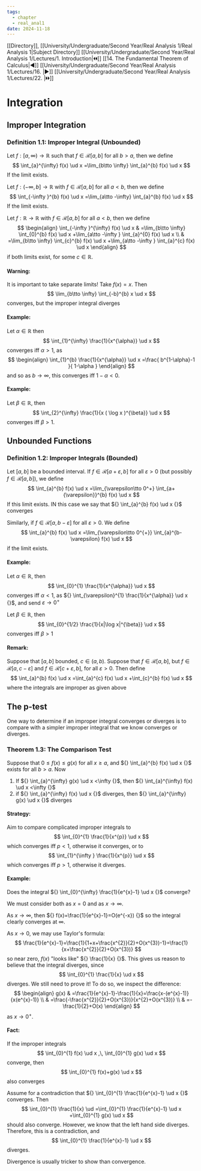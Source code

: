 ```yaml
---
tags:
  - chapter
  - real_anal1
date: 2024-11-18
---
```

[[Directory]], [[University/Undergraduate/Second Year/Real Analysis 1/Real Analysis 1|Subject Directory]]
[[University/Undergraduate/Second Year/Real Analysis 1/Lectures/1. Introduction|🞀🞀]] [[14. The Fundamental Theorem of Calculus|◀]] [[University/Undergraduate/Second Year/Real Analysis 1/Lectures/16. |▶]] [[University/Undergraduate/Second Year/Real Analysis 1/Lectures/22. |🞂🞂]]
# Integration
## Improper Integration
### Definition 1.1: Improper Integral (Unbounded)
Let ${} f:\left[ a,\, \infty  \right)\to{}\mathbb{R} {}$ such that ${} f \in  \mathcal{R}[a,\, b] {}$ for all ${} b >a {}$, then we define
$$
\int_{a}^{\infty} f(x) \ud x =\lim_{b\tto \infty} \int_{a}^{b} f(x) \ud x 
$$
If the limit exists.

Let ${} f:\left( -\infty ,\, b \right]\to{}\mathbb{R} {}$ with ${} f \in \mathcal{R}[a,\, b] {}$ for all ${} a<b {}$, then we define
$$
\int_{-\infty }^{b} f(x) \ud x =\lim_{a\tto -\infty} \int_{a}^{b} f(x) \ud x 
$$
If the limit exists.

Let $f:\mathbb{R}\to{}\mathbb{R} {}$ with ${} f \in \mathcal{R}[a,\, b] {}$ for all ${} a <b {}$, then we define
$$
\begin{align}
 \int_{-\infty }^{\infty} f(x) \ud x  & =\lim_{b\tto \infty}  \int_{0}^{b} f(x)  \ud x +\lim_{a\tto -\infty } \int_{a}^{0} f(x) \ud x    \\
 & =\lim_{b\tto \infty}  \int_{c}^{b} f(x)  \ud x +\lim_{a\tto -\infty } \int_{a}^{c} f(x) \ud x   
 \end{align}
$$
if both limits exist, for some ${} c \in \mathbb{R} {}$. 
#### Warning:
It is important to take separate limits! Take ${} f(x)=x {}$. Then
$$
\lim_{b\tto \infty} \int_{-b}^{b} x \ud x 
$$
converges, but the improper integral diverges
#### Example:
Let ${} \alpha \in \mathbb{R} {}$ then
$$
\int_{1}^{\infty} \frac{1}{x^{\alpha}} \ud x 
$$
converges iff $\alpha>1 {}$, as 
$$
\begin{align}
\int_{1}^{b} \frac{1}{x^{\alpha}} \ud x =\frac{ b^{1-\alpha}-1 }{ 1-\alpha }
\end{align}
$$
and so as ${} b \to{} \infty  {}$, this converges iff ${} 1-\alpha <0 {}$. 
#### Example:
Let ${} \beta \in \mathbb{R} {}$, then
$$
\int_{2}^{\infty} \frac{1}{x ( \log x )^{\beta}} \ud x 
$$
converges iff $\beta>1 {}$.
## Unbounded Functions
### Definition 1.2: Improper Integrals (Bounded)
Let ${} [a,\, b] {}$ be a bounded interval. If ${} f \in \mathcal{R}[a+\varepsilon,\, b] {}$ for all ${} \varepsilon >0 {}$ (but possibly ${} f \in \mathcal{R}[a,\, b] {}$), we define
$$
\int_{a}^{b} f(x) \ud x =\lim_{\varepsilon\tto 0^+} \int_{a+{\varepsilon}}^{b} f(x) \ud x  
$$If this limit exists. IN this case we say that ${} \int_{a}^{b} f(x) \ud x  {}$ converges

Similarly, if ${} f \in \mathcal{R}[a,\, b-\varepsilon] {}$ for all $\varepsilon>0 {}$. We define
$$
\int_{a}^{b} f(x) \ud x =\lim_{\varepsilon\tto 0^{+}} \int_{a}^{b-\varepsilon} f(x) \ud x 
$$
if the limit exists.
#### Example:
Let ${} \alpha \in \mathbb{R} {}$, then
$$
\int_{0}^{1}  \frac{1}{x^{\alpha}} \ud x 
$$
converges iff $\alpha<1 {}$, as ${} \int_{\varepsilon}^{1} \frac{1}{x^{\alpha}} \ud x  {}$, and send ${} \varepsilon\to{}0^{+} {}$

Let ${} \beta \in \mathbb{R} {}$, then
$$
\int_{0}^{1/2} \frac{1}{x|\log x|^{\beta}} \ud x 
$$
converges iff $\beta>1 {}$
#### Remark:
Suppose that ${} [a,\, b] {}$ bounded, ${} c \in (a,\, b) {}$. Suppose that ${} f \in \mathcal{R}[a,\, b] {}$, but ${} f \in \mathcal{R}[a,\, c-\varepsilon] {}$ and ${} f \in \mathcal{R}[c+\varepsilon,\, b] {}$, for all $\varepsilon>0 {}$. Then define
$$
\int_{a}^{b} f(x) \ud x =\int_{a}^{c} f(x) \ud x +\int_{c}^{b} f(x) \ud x 
$$
where the integrals are improper as given above
## The p-test
One way to determine if an improper integral converges or diverges is to compare with a simpler improper integral that we know converges or diverges. 
### Theorem 1.3: The Comparison Test
Suppose that ${} 0 \leq f(x)\leq g(x) {}$ for all ${} x \geq a {}$, and ${} \int_{a}^{b} f(x) \ud x  {}$ exists for all $b>a {}$. Now
1. If ${} \int_{a}^{\infty} g(x) \ud x <\infty  {}$, then ${} \int_{a}^{\infty} f(x) \ud x <\infty  {}$
2. if ${} \int_{a}^{\infty} f(x) \ud x  {}$ diverges, then ${} \int_{a}^{\infty} g(x) \ud x  {}$ diverges
#### Strategy:
Aim to compare complicated improper integrals to
$$
\int_{0}^{1} \frac{1}{x^{p}} \ud x 
$$
which converges iff $p<1 {}$, otherwise it converges, or to
$$
\int_{1}^{\infty } \frac{1}{x^{p}} \ud x 
$$
which converges iff $p>1 {}$, otherwise it diverges.
#### Example:
Does the integral ${} \int_{0}^{\infty} \frac{1}{e^{x}-1} \ud x  {}$ converge?

We must consider both as ${} x=0 {}$ and as ${} x\to{}\infty  {}$. 

As ${} x \to{}\infty  {}$, then ${} f(x)=\frac{1}{e^{x}-1}=O(e^{-x}) {}$ so the integral clearly converges at $\infty  {}$. 

As ${} x\to{}0 {}$, we may use Taylor's formula:
$$
\frac{1}{e^{x}-1}=\frac{1}{1+x+\frac{x^{2}}{2}+O(x^{3})-1}=\frac{1}{x+\frac{x^{2}}{2}+O(x^{3})}
$$
so near zero, ${} f(x)$ "looks like" ${} \frac{1}{x} {}$. This gives us reason to believe that the integral diverges, since
$$
\int_{0}^{1} \frac{1}{x} \ud x 
$$
diverges. We still need to prove it! To do so, we inspect the difference:
$$
\begin{align}
 g(x) & =\frac{1}{e^{x}-1}-\frac{1}{x}=\frac{x-(e^{x}-1)}{x(e^{x}-1)}   \\
 & =\frac{-\frac{x^{2}}{2}+O(x^{3})}{x^{2}+O(x^{3})}  \\
 & =-\frac{1}{2}+O(x)
 \end{align} 
$$ as ${} x \to{}0^{+} {}$.

#### Fact: 
If the improper integrals
$$
\int_{0}^{1} f(x) \ud x ,\, \int_{0}^{1} g(x)  \ud x 
$$
converge, then
$$
\int_{0}^{1} f(x)+g(x) \ud x 
$$
also converges

Assume for a contradiction that ${} \int_{0}^{1} \frac{1}{e^{x}-1} \ud x  {}$ converges. Then
$$
\int_{0}^{1} \frac{1}{x} \ud =\int_{0}^{1} \frac{1}{e^{x}-1} \ud x +\int_{0}^{1} g(x) \ud x  
$$
should also converge. However, we know that the left hand side diverges. Therefore, this is a contradiction, and 
$$
\int_{0}^{1} \frac{1}{e^{x}-1} \ud x 
$$
diverges. 

Divergence is usually tricker to show than convergence. 
